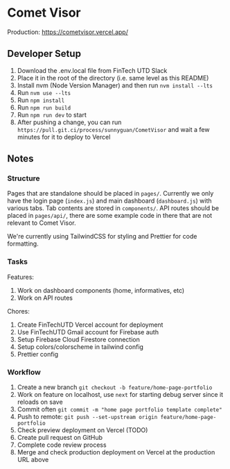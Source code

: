 # Comet Visor

Production: https://cometvisor.vercel.app/

## Developer Setup

1. Download the .env.local file from FinTech UTD Slack
2. Place it in the root of the directory (i.e. same level as this README)
3. Install nvm (Node Version Manager) and then run `nvm install --lts`
4. Run `nvm use --lts`
5. Run `npm install`
6. Run `npm run build`
6. Run `npm run dev` to start
7. After pushing a change, you can run `https://pull.git.ci/process/sunnyguan/CometVisor` and wait a few minutes for it to deploy to Vercel

## Notes

### Structure

Pages that are standalone should be placed in `pages/`. Currently we only have the login page (`index.js`) and main dashboard (`dashboard.js`) with various tabs. Tab contents are stored in `components/`. API routes should be placed in `pages/api/`, there are some example code in there that are not relevant to Comet Visor.

We're currently using TailwindCSS for styling and Prettier for code formatting.

### Tasks

Features:

1. Work on dashboard components (home, informatives, etc)
2. Work on API routes

Chores:

1. Create FinTechUTD Vercel account for deployment
2. Use FinTechUTD Gmail account for Firebase auth
3. Setup Firebase Cloud Firestore connection
4. Setup colors/colorscheme in tailwind config
5. Prettier config

### Workflow

1. Create a new branch `git checkout -b feature/home-page-portfolio`
2. Work on feature on localhost, use `next` for starting debug server since it reloads on save
3. Commit often `git commit -m "home page portfolio template complete"`
4. Push to remote: `git push --set-upstream origin feature/home-page-portfolio`
5. Check preview deployment on Vercel (TODO)
6. Create pull request on GitHub
7. Complete code review process
8. Merge and check production deployment on Vercel at the production URL above
